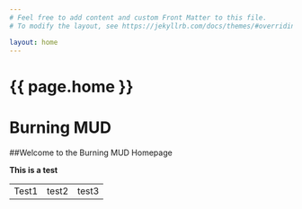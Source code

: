 ```yaml
---
# Feel free to add content and custom Front Matter to this file.
# To modify the layout, see https://jekyllrb.com/docs/themes/#overriding-theme-defaults

layout: home
---
```


<h1>{{ page.home }}</h1>

# Burning MUD

##Welcome to the Burning MUD Homepage

**This is a test**

<table>
    <tr>
        <td>Test1</td>
	<td>test2</td>
	<td>test3</td>
    </tr>
</table>
